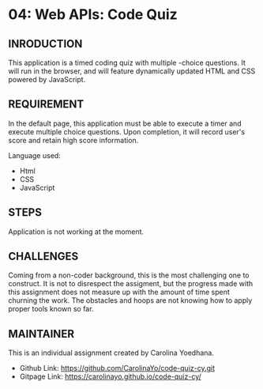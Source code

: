 # 04: Web APIs: Code Quiz

## INRODUCTION 

This application is a timed coding quiz with multiple -choice questions.  It will run in the browser, and will feature dynamically updated HTML and CSS powered by JavaScript.  

## REQUIREMENT

In the default page, this application must be able to execute a timer and execute multiple choice questions.  Upon completion, it will record user's score and retain high score information.

Language used:
* Html
* CSS
* JavaScript

## STEPS
Application is not working at the moment.

## CHALLENGES
Coming from a non-coder background, this is the most challenging one to construct.  It is not to disrespect the assigment, but the progress made with this assignment does not measure up with the amount of time spent churning the work.  The obstacles and hoops are not knowing how to apply proper tools known so far.  

## MAINTAINER 
This is an individual assignment created by Carolina Yoedhana.
* Github Link: https://github.com/CarolinaYo/code-quiz-cy.git
* Gitpage Link:  https://carolinayo.github.io/code-quiz-cy/
